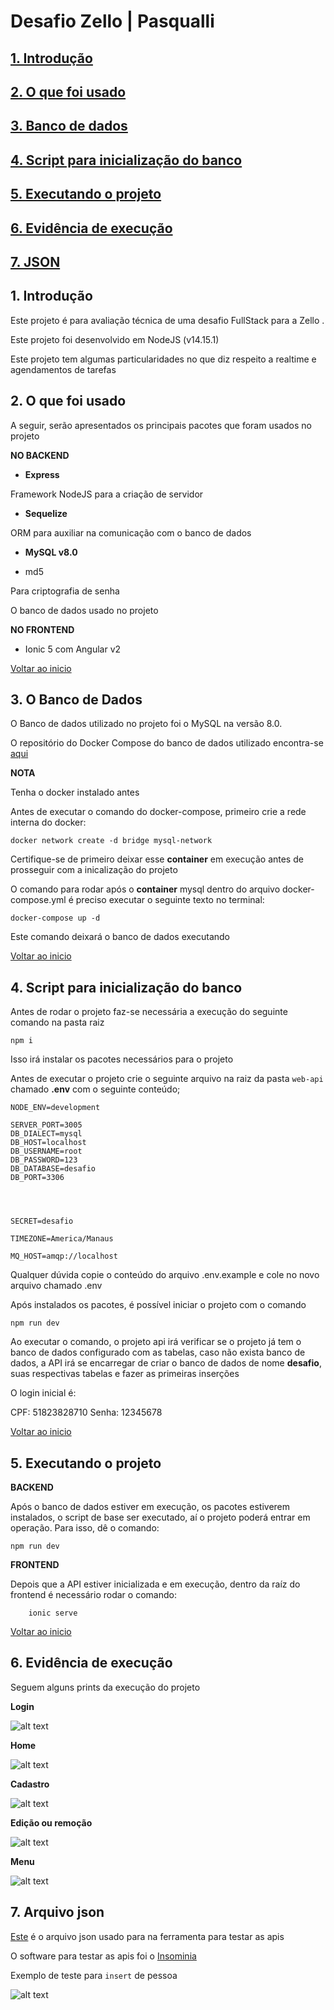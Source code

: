 # <a id="begin"> Desafio Zello | Pasqualli

## [1. Introdução](#intro)
## [2. O que foi usado](#uso)
## [3. Banco de dados](#db)
## [4. Script para inicialização do banco](#antes)
## [5. Executando o projeto](#run)
## [6. Evidência de execução](#evidencia)
## [7. JSON](#json)


## <a id="intro">1. Introdução

Este projeto é para avaliação técnica de uma desafio FullStack para a Zello .

Este projeto foi desenvolvido em NodeJS (v14.15.1)

Este projeto tem algumas particularidades no que diz respeito a realtime e agendamentos de tarefas 

## <a id="uso"> 2. O que foi usado

A seguir, serão apresentados os principais pacotes que foram usados no projeto

**NO BACKEND**

* <b>Express</b>

Framework NodeJS para a criação de servidor 


* <b>Sequelize</b>

ORM para auxiliar na comunicação com o banco de dados

* <b>MySQL v8.0 </b>

* md5

Para criptografia de senha

O banco de dados usado no projeto

**NO FRONTEND**

* Ionic 5 com Angular v2


[Voltar ao inicio](#begin)

## <a id="db"> 3. O Banco de Dados

O Banco de dados utilizado no projeto foi o MySQL na versão 8.0.

O repositório do Docker Compose do banco de dados utilizado encontra-se [aqui](https://github.com/cbcarlos07/docker-mysql)



<b>NOTA</b>

Tenha o docker instalado antes

Antes de executar o comando do docker-compose, primeiro crie a rede interna do docker:

    docker network create -d bridge mysql-network


Certifique-se de primeiro deixar esse __container__ em execução antes de prosseguir com a inicalização do projeto

O comando para rodar após o __container__ mysql dentro do arquivo docker-compose.yml é preciso executar o seguinte texto no terminal:

    docker-compose up -d

Este comando deixará o banco de dados executando

[Voltar ao inicio](#begin)

## <a id="antes"> 4. Script para inicialização do banco



Antes de rodar o projeto faz-se necessária a execução do seguinte comando na pasta raiz

    npm i 

Isso irá instalar os pacotes necessários para o projeto

Antes de executar o projeto crie o seguinte arquivo na raiz da pasta `web-api` chamado __.env__ com o seguinte conteúdo;

    NODE_ENV=development

    SERVER_PORT=3005
    DB_DIALECT=mysql
    DB_HOST=localhost
    DB_USERNAME=root
    DB_PASSWORD=123
    DB_DATABASE=desafio
    DB_PORT=3306




    SECRET=desafio

    TIMEZONE=America/Manaus

    MQ_HOST=amqp://localhost

Qualquer dúvida copie o conteúdo do arquivo .env.example e cole no novo arquivo chamado .env    

Após instalados os pacotes, é possível iniciar o projeto com o comando

    npm run dev

Ao executar o comando, o projeto api irá verificar se o projeto já tem o banco de dados configurado com as tabelas, caso não exista banco de dados, a API irá se encarregar de criar o banco de dados de nome __desafio__, suas respectivas tabelas e fazer as primeiras inserções

O login inicial é:

CPF: 51823828710
Senha: 12345678



[Voltar ao inicio](#begin)

## <a id="run"> 5. Executando o projeto

**BACKEND**

Após o banco de dados estiver em execução, os pacotes estiverem instalados, o script de base ser executado, aí o projeto poderá entrar em operação. Para isso, dê o comando:

    npm run dev

**FRONTEND**

Depois que a API estiver inicializada e em execução, dentro da raíz do frontend é necessário rodar o comando:

        ionic serve

[Voltar ao inicio](#begin)

## <a id="evidencia"> 6. Evidência de execução



Seguem alguns prints da execução do projeto

**Login**

![alt text](https://github.com/cbcarlos07/desafio-zello/blob/develop/print/login.png)        


**Home**

![alt text](https://github.com/cbcarlos07/desafio-zello/blob/develop/print/listagem.png)        

**Cadastro**

![alt text](https://github.com/cbcarlos07/desafio-zello/blob/develop/print/cadastro.png)        

**Edição ou remoção**

![alt text](https://github.com/cbcarlos07/desafio-zello/blob/develop/print/editar_remover.png)        

**Menu**

![alt text](https://github.com/cbcarlos07/desafio-zello/blob/develop/print/menu.png)        

## <a id="json"> 7. Arquivo json

[Este](https://github.com/cbcarlos07/desafio-zello/blob/main/json-insominia/Insomnia_2021-11-02.json) é o arquivo json usado para na ferramenta para testar as apis

O software para testar as apis foi o [Insominia](https://insomnia.rest/)

Exemplo de teste para `insert` de pessoa

![alt text](https://github.com/cbcarlos07/desafio-zello/blob/main/print/pessoa-create.png)        




